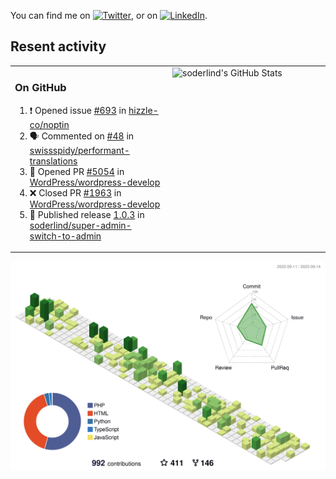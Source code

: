 


<!-- Actual text -->
You can find me on [![Twitter][1.2]][1], or on [![LinkedIn][2.2]][2].

<!-- Icons -->

[1.2]: http://i.imgur.com/wWzX9uB.png (twitter icon without padding)
[2.2]: https://raw.githubusercontent.com/MartinHeinz/MartinHeinz/master/linkedin-3-16.png (LinkedIn icon without padding)

<!-- Links to your social media accounts -->

[1]: https://twitter.com/soderlind
[2]: https://www.linkedin.com/in/soderlind/

## Resent activity

<table width="100%" border="0"><tr><td width="49%">

### On GitHub

<!--START_SECTION:activity-->
1. ❗ Opened issue [#693](https://github.com/hizzle-co/noptin/issues/693) in [hizzle-co/noptin](https://github.com/hizzle-co/noptin)
2. 🗣 Commented on [#48](https://github.com/swissspidy/performant-translations/issues/48#issuecomment-1700968170) in [swissspidy/performant-translations](https://github.com/swissspidy/performant-translations)
3. 💪 Opened PR [#5054](https://github.com/WordPress/wordpress-develop/pull/5054) in [WordPress/wordpress-develop](https://github.com/WordPress/wordpress-develop)
4. ❌ Closed PR [#1963](https://github.com/WordPress/wordpress-develop/pull/1963) in [WordPress/wordpress-develop](https://github.com/WordPress/wordpress-develop)
5. 🚀 Published release [1.0.3](https://github.com/soderlind/super-admin-switch-to-admin/releases/tag/1.0.3) in [soderlind/super-admin-switch-to-admin](https://github.com/soderlind/super-admin-switch-to-admin)
<!--END_SECTION:activity-->
  </td>
<td width="49%" valign="top">
  <img   alt="soderlind's GitHub Stats" src="https://awesome-github-stats.azurewebsites.net/user-stats/soderlind?cardType=level-alternate&Title=FFFFFF&Border=FFFFFF" />
</td></tr></table>


![](./profile-3d-contrib/profile-green-animate.svg)


